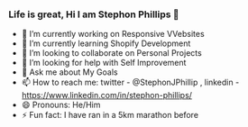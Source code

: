 ### Life is great, Hi I am Stephon Phillips 👋

- 🔭 I’m currently working on Responsive VVebsites
- 🌱 I’m currently learning Shopify Development
- 👯 I’m looking to collaborate on Personal Projects
- 🤔 I’m looking for help with Self Improvement
- 💬 Ask me about My Goals
- 📫 How to reach me: twitter - @StephonJPhillip , linkedin - https://www.linkedin.com/in/stephon-phillips/
- 😄 Pronouns: He/Him
- ⚡ Fun fact: I have ran in a 5km marathon before
